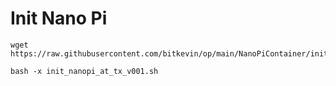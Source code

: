 # Init Nano Pi

```
wget https://raw.githubusercontent.com/bitkevin/op/main/NanoPiContainer/init_nanopi_at_tx_v001.sh

bash -x init_nanopi_at_tx_v001.sh
```



